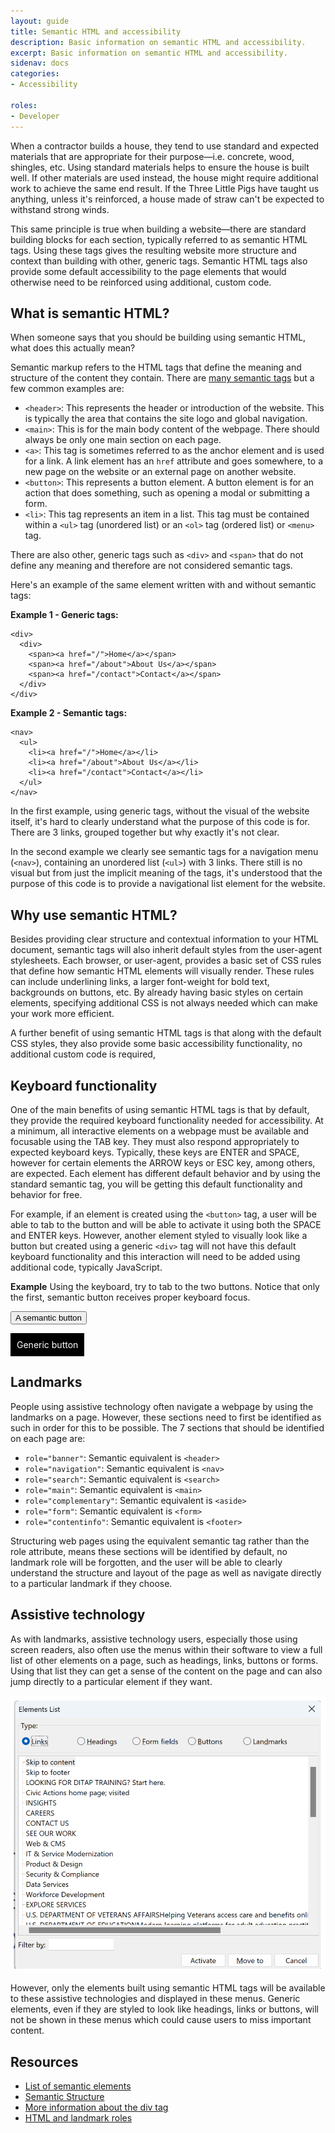 ```yaml
---
layout: guide
title: Semantic HTML and accessibility
description: Basic information on semantic HTML and accessibility.
excerpt: Basic information on semantic HTML and accessibility.
sidenav: docs
categories:
- Accessibility 
  
roles:
- Developer
---
```



When a contractor builds a house, they tend to use standard and expected materials that are appropriate for their purpose—i.e. concrete, wood, shingles, etc. Using standard materials helps to ensure the house is built well. If other materials are used instead, the house might require additional work to achieve the same end result. If the Three Little Pigs have taught us anything, unless it's reinforced, a house made of straw can't be expected to withstand strong winds.

This same principle is true when building a website—there are standard building blocks for each section, typically referred to as semantic HTML tags. Using these tags gives the resulting website more structure and context than building with other, generic tags. Semantic HTML tags also provide some default accessibility to the page elements that would otherwise need to be reinforced using additional, custom code.

## What is semantic HTML?
When someone says that you should be building using semantic HTML, what does this actually mean?

Semantic markup refers to the HTML tags that define the meaning and structure of the content they contain. There are [many semantic tags](https://developer.mozilla.org/en-US/docs/Glossary/Semantics#semantic_elements) but a few common examples are:
* `<header>`: This represents the header or introduction of the website. This is typically the area that contains the site logo and global navigation.
* `<main>`: This is for the main body content of the webpage. There should always be only one main section on each page.
* `<a>`: This tag is sometimes referred to as the anchor element and is used for a link. A link element has an `href` attribute and goes somewhere, to a new page on the website or an external page on another website.
* `<button>`: This represents a button element. A button element is for an action that does something, such as opening a modal or submitting a form.
* `<li>`: This tag represents an item in a list. This tag must be contained within a `<ul>` tag (unordered list) or an `<ol>` tag (ordered list) or `<menu>` tag.


There are also other, generic tags such as `<div>` and `<span>` that do not define any meaning and therefore are not considered semantic tags.

Here's an example of the same element written with and without semantic tags:

**Example 1 - Generic tags:**
```
<div>
  <div>
    <span><a href="/">Home</a></span>
    <span><a href="/about">About Us</a></span>
    <span><a href="/contact">Contact</a></span>
  </div>
</div>
```

**Example 2 - Semantic tags:**
```
<nav>
  <ul>
    <li><a href="/">Home</a></li>
    <li><a href="/about">About Us</a></li>
    <li><a href="/contact">Contact</a></li>
  </ul>
</nav>
```

In the first example, using generic tags, without the visual of the website itself, it's hard to clearly understand what the purpose of this code is for. There are 3 links, grouped together but why exactly it's not clear.

In the second example we clearly see semantic tags for a navigation menu (`<nav>`), containing an unordered list (`<ul>`) with 3 links. There still is no visual but from just the implicit meaning of the tags, it's understood that the purpose of this code is to provide a navigational list element for the website.

## Why use semantic HTML?
Besides providing clear structure and contextual information to your HTML document, semantic tags will also inherit default styles from the user-agent stylesheets. Each browser, or user-agent, provides a basic set of CSS rules that define how semantic HTML elements will visually render. These rules can include underlining links, a larger font-weight for bold text, backgrounds on buttons, etc. By already having basic styles on certain elements, specifying additional CSS is not always needed which can make your work more efficient.

A further benefit of using semantic HTML tags is that along with the default CSS styles, they also provide some basic accessibility functionality, no additional custom code is required, 

## Keyboard functionality
One of the main benefits of using semantic HTML tags is that by default, they provide the required keyboard functionality needed for accessibility. At a minimum, all interactive elements on a webpage must be available and focusable using the TAB key. They must also respond appropriately to expected keyboard keys. Typically, these keys are ENTER and SPACE, however for certain elements the ARROW keys or ESC key, among others, are expected. Each element has different default behavior and by using the standard semantic tag, you will be getting this default functionality and behavior for free. 

For example, if an element is created using the `<button>` tag, a user will be able to tab to the button and will be able to activate it using both the SPACE and ENTER keys. However, another element styled to visually look like a button but created using a generic `<div>` tag will not have this default keyboard functionality and this interaction will need to be added using additional code, typically JavaScript.

**Example**
Using the keyboard, try to tab to the two buttons. Notice that only the first, semantic button receives proper keyboard focus.

<button>A semantic button</button>

<div style="background:black; padding: 10px; color:white; display:inline-block;">Generic button</div>

## Landmarks
People using assistive technology often navigate a webpage by using the landmarks on a page. However, these sections need to first be identified as such in order for this to be possible. The 7 sections that should be identified on each page are:
* `role="banner"`:  Semantic equivalent is `<header>`
* `role="navigation"`: Semantic equivalent is `<nav>`
* `role="search"`: Semantic equivalent is `<search>`
* `role="main"`: Semantic equivalent is `<main>`
* `role="complementary"`: Semantic equivalent is `<aside>`
* `role="form"`: Semantic equivalent is `<form>`
* `role="contentinfo"`: Semantic equivalent is `<footer>`

Structuring web pages using the equivalent semantic tag rather than the role attribute, means these sections will be identified by default, no landmark role will be forgotten, and the user will be able to clearly understand the structure and layout of the page as well as navigate directly to a particular landmark if they choose.

## Assistive technology
As with landmarks, assistive technology users, especially those using screen readers, also often use the menus within their software to view a full list of other elements on a page, such as headings, links, buttons or forms. Using that list they can get a sense of the content on the page and can also  jump directly to a particular element if they want.

![Elements link menu in NVDA with the links list selected and showing all links on a web page. There are buttons at the bottom for the user to choose to Activate a link, Move to a link, or Cancel and close out the menu.](/assets/img/NVDA_links_menu.png)

However, only the elements built using semantic HTML tags will be available to these assistive technologies and displayed in these menus. Generic elements, even if they are styled to look like headings, links or buttons, will not be shown in these menus which could cause users to miss important content.

## Resources
* [List of semantic elements](https://developer.mozilla.org/en-US/docs/Glossary/Semantics#semantic_elements)
* [Semantic Structure](https://webaim.org/techniques/semanticstructure/)
* [More information about the div tag](https://www.scottohara.me/blog/2022/01/20/divisive.html)
* [HTML and landmark roles](https://developer.mozilla.org/en-US/blog/aria-accessibility-html-landmark-roles/)

